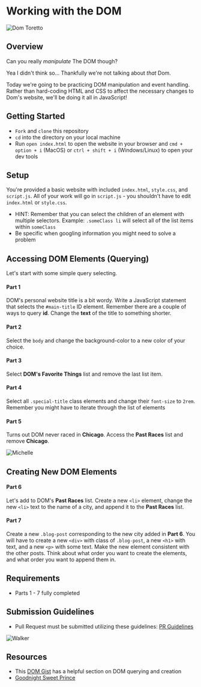 # Working with the DOM

![Dom Toretto](https://external-content.duckduckgo.com/iu/?u=https%3A%2F%2Fmedia.giphy.com%2Fmedia%2FfRQUcrKIRUqeA%2Fgiphy.gif&f=1&nofb=1)

## Overview
Can you really _manipulate_ The DOM though?

Yea I didn't think so... Thankfully we're not talking about _that_ Dom.

Today we're going to be practicing DOM manipulation and event handling. Rather than hard-coding HTML and CSS to affect the necessary changes to Dom's website, we'll be doing it all in JavaScript!

## Getting Started
- `Fork` and `clone` this repository
- `cd` into the directory on your local machine
- Run `open index.html` to open the website in your browser and `cmd + option + i` (MacOS) or `ctrl + shift + i` (Windows/Linux) to open your dev tools

## Setup

You're provided a basic website with included `index.html`, `style.css`, and `script.js`. All of your work will go in `script.js` - you shouldn't have to edit `index.html` or `style.css`. 

- HINT: Remember that you can select the children of an element with multiple selectors. Example: `.someClass li` will select all of the list items within `someClass`
- Be specific when googling information you might need to solve a problem

## Accessing DOM Elements (Querying)

Let's start with some simple query selecting.

#### Part 1

DOM's personal website title is a bit wordy. Write a JavaScript statement that selects the `#main-title` ID element. Remember there are a couple of ways to query **id**. Change the **text** of the title to something shorter.

#### Part 2

Select the `body` and change the background-color to a new color of your choice.

#### Part 3

Select **DOM's Favorite Things** list and remove the last list item.

#### Part 4

Select all `.special-title` class elements and change their `font-size` to `2rem`. Remember you might have to iterate through the list of elements

#### Part 5

Turns out DOM never raced in **Chicago**. Access the **Past Races** list and remove **Chicago**.

![Michelle](https://external-content.duckduckgo.com/iu/?u=http%3A%2F%2Fmtv.mtvnimages.com%2Furi%2Fmgid%3Afile%3Ahttp%3Ashared%3Amtv.com%2Fnews%2Fwp-content%2Fuploads%2F2015%2F01%2Ftumblr_mii9ovR0MY1s28t2ko1_500-1421264888.gif&f=1&nofb=1)

## Creating New DOM Elements

#### Part 6

Let's add to DOM's **Past Races** list. Create a new `<li>` element, change the new `<li>` text to the name of a city, and append it to the **Past Races** list.

#### Part 7

Create a new `.blog-post` corresponding to the new city added in **Part 6**. You will have to create a new `<div>` with class of `.blog-post`, a new `<h1>` with text, and a new `<p>` with some text. Make the new element consistent with the other posts. Think about what order you want to create the elements, and what order you want to append them in.

## Requirements
- Parts 1 - 7 fully completed


## Submission Guidelines
- Pull Request must be submitted utilizing these guidelines: [PR Guidelines](https://github.com/SEI-R-4-26/template_pull_request)

![Walker](https://external-content.duckduckgo.com/iu/?u=https%3A%2F%2Fmedia.giphy.com%2Fmedia%2FWPvCzLY9u96wM%2Fgiphy.gif&f=1&nofb=1)

## Resources
- This [DOM Gist](https://gist.github.com/thegitfather/9c9f1a927cd57df14a59c268f118ce86) has a helpful section on DOM querying and creation
- [Goodnight Sweet Prince](https://www.youtube.com/watch?v=5KnFcsSIzbg&ab_channel=Movieclips)
